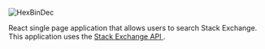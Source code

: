 
![HexBinDec](http://stacksearch.rodantnyreyes.com/static/media/introImg.4740dda0.png)

React single page application that allows users to search Stack Exchange. This application uses the [Stack Exchange API ](https://api.stackexchange.com) .